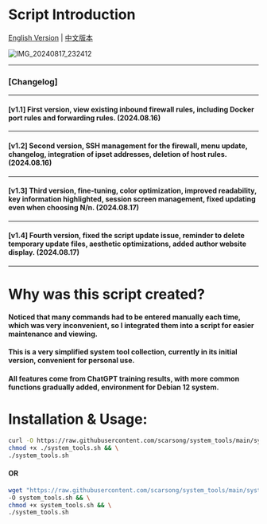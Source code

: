 # Script Introduction

[English Version](#) | [中文版本](#) <!-- 切换按钮 -->

<div id="english" style="display:block;">
  
![IMG_20240817_232412](https://github.com/user-attachments/assets/0aade54f-aa7a-4889-929f-180b1644897f)

---

### [Changelog]

---

#### [v1.1] First version, view existing inbound firewall rules, including Docker port rules and forwarding rules. (2024.08.16)

---

#### [v1.2] Second version, SSH management for the firewall, menu update, changelog, integration of ipset addresses, deletion of host rules. (2024.08.16)

---

#### [v1.3] Third version, fine-tuning, color optimization, improved readability, key information highlighted, session screen management, fixed updating even when choosing N/n. (2024.08.17)

---

#### [v1.4] Fourth version, fixed the script update issue, reminder to delete temporary update files, aesthetic optimizations, added author website display. (2024.08.17)

---

# Why was this script created?

#### Noticed that many commands had to be entered manually each time, which was very inconvenient, so I integrated them into a script for easier maintenance and viewing.
#### This is a very simplified system tool collection, currently in its initial version, convenient for personal use.
#### All features come from ChatGPT training results, with more common functions gradually added, environment for Debian 12 system.

# Installation & Usage:

```bash
curl -O https://raw.githubusercontent.com/scarsong/system_tools/main/system_tools.sh && \
chmod +x ./system_tools.sh && \
./system_tools.sh
```
#### OR
```bash
wget "https://raw.githubusercontent.com/scarsong/system_tools/main/system_tools.sh?$(date +%s)" \
-O system_tools.sh && \
chmod +x system_tools.sh && \
./system_tools.sh
```
</div>
<div id="chinese" style="display:none;">
脚本介绍：
![IMG_20240817_232412](https://github.com/user-attachments/assets/0aade54f-aa7a-4889-929f-180b1644897f)
【更新日志】
【v1.1】 第一版，查看防火墙现有入站规则，包括 Docker 端口规则和转发规则。（2024.08.16午）
【v1.2】 第二版，防火墙 SSH 管理、更新菜单、更新日志、整合 ipset 地址、删除宿主规则。（2024.08.16夜）
【v1.3】 第三版，调整细节，优化色彩，增强易读性，关键信息突出显示，会话 screen 管理，修复选择 N/n 依然更新。（2024.08.17午）
【v1.4】 第四版，修复无法完成脚本更新问题，提醒删除更新临时文件，细节美观优化，作者网站添加显示。（2024.08.17夜）
为什么会有这个脚本？
日常中发现很多命令每次都需要手动输入，非常不方便，所以整合到脚本中，易于维护和查看。
这是一个非常简易化的系统工具合集，目前是初步版本，方便自己使用。
全部来自 ChatGPT 的训练结果，逐步添加更多常用功能，环境为 Debian 12 系统。
安装使用方法：
bash
复制代码
curl -O https://raw.githubusercontent.com/scarsong/system_tools/main/system_tools.sh && \
chmod +x ./system_tools.sh && \
./system_tools.sh
或者
bash
复制代码
wget "https://raw.githubusercontent.com/scarsong/system_tools/main/system_tools.sh?$(date +%s)" \
-O system_tools.sh && \
chmod +x system_tools.sh && \
./system_tools.sh
</div>
<script>
document.querySelector('[href="#"]').onclick = function() {
    var eng = document.getElementById('english');
    var chi = document.getElementById('chinese');
    if (eng.style.display === 'none') {
        eng.style.display = 'block';
        chi.style.display = 'none';
    } else {
        eng.style.display = 'none';
        chi.style.display = 'block';
    }
};
</script>
